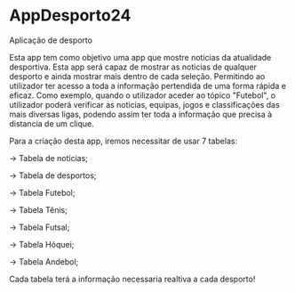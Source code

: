 # AppDesporto24
Aplicação de desporto 

Esta app tem como objetivo uma app que mostre noticias da atualidade desportiva. Esta app será capaz de mostrar as noticias de qualquer desporto e ainda mostrar mais dentro de cada seleção. Permitindo ao utilizador ter acesso a toda a informação pertendida de uma forma rápida e eficaz.
Como exemplo, quando o utilizador aceder ao tópico "Futebol", o utilizador poderá verificar as noticias, equipas, jogos e classificações das mais diversas ligas, podendo assim ter toda a informação que precisa à distancia de um clique.

Para a criação desta app, iremos necessitar de usar 7 tabelas:

-> Tabela de noticias;

-> Tabela de desportos;

-> Tabela Futebol;

-> Tabela Tênis;

-> Tabela Futsal;

-> Tabela Hóquei;

-> Tabela Andebol;

Cada tabela terá a informação necessaria realtiva a cada desporto!

